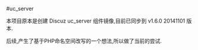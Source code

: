 #uc_server

本项目原本是创建 Discuz uc_server 组件镜像,目前已同步到 v1.6.0 20141101 版本.

后续,产生了基于PHP命名空间改写的一个想法,所以做了当前的尝试.